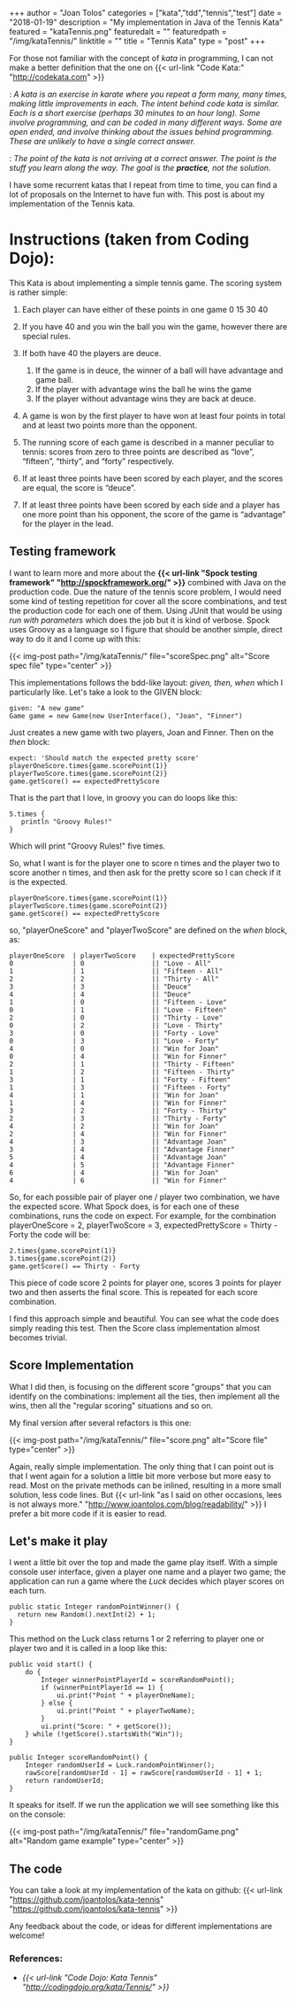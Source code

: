 +++
author = "Joan Tolos"
categories = ["kata","tdd","tennis","test"]
date = "2018-01-19"
description = "My implementation in Java of the Tennis Kata"
featured = "kataTennis.png"
featuredalt = ""
featuredpath = "/img/kataTennis/"
linktitle = ""
title = "Tennis Kata"
type = "post"
+++

For those not familiar with the concept of _kata_ in programming, I can not make a better definition that the one on {{< url-link "Code Kata:" "http://codekata.com" >}}

: _A kata is an exercise in karate where you repeat a form many, many times, making little improvements in each. The intent behind code kata is similar. Each is a short exercise (perhaps 30 minutes to an hour long). Some involve programming, and can be coded in many different ways. Some are open ended, and involve thinking about the issues behind programming. These are unlikely to have a single correct answer._

: _The point of the kata is not arriving at a correct answer. The point is the stuff you learn along the way. The goal is the **practice**, not the solution._

I have some recurrent katas that I repeat from time to time, you can find a lot of proposals on the Internet to have fun with. This post is about my implementation of the Tennis kata.

# Instructions (taken from Coding Dojo):

This Kata is about implementing a simple tennis game. The scoring system is rather simple:

1. Each player can have either of these points in one game 0 15 30 40

1. If you have 40 and you win the ball you win the game, however there are special rules.

1. If both have 40 the players are deuce.
    1. If the game is in deuce, the winner of a ball will have advantage and game ball.
    1. If the player with advantage wins the ball he wins the game
    1. If the player without advantage wins they are back at deuce.

1. A game is won by the first player to have won at least four points in total and at least two points more than the opponent.

1. The running score of each game is described in a manner peculiar to tennis: scores from zero to three points are described as “love”, “fifteen”, “thirty”, and “forty” respectively.

1. If at least three points have been scored by each player, and the scores are equal, the score is “deuce”.

1. If at least three points have been scored by each side and a player has one more point than his opponent, the score of the game is “advantage” for the player in the lead.

## Testing framework

I want to learn more and more about the **{{< url-link "Spock testing framework" "http://spockframework.org/" >}}** combined with Java on the production code. Due the nature of the tennis score problem, I would need some kind of testing repetition for cover all the score combinations, and test the production code for each one of them. Using JUnit that would be using _run with parameters_ which does the job but it is kind of verbose. Spock uses Groovy as a language so I figure that should be another simple, direct way to do it and I come up with this:

{{< img-post path="/img/kataTennis/" file="scoreSpec.png" alt="Score spec file" type="center" >}}

This implementations follows the bdd-like layout: _given, then, when_ which I particularly like. Let's take a look to the GIVEN block:

    given: "A new game"
    Game game = new Game(new UserInterface(), "Joan", "Finner")

Just creates a new game with two players, Joan and Finner. Then on the _then_ block:

    expect: 'Should match the expected pretty score'
    playerOneScore.times{game.scorePoint(1)}
    playerTwoScore.times{game.scorePoint(2)}
    game.getScore() == expectedPrettyScore

That is the part that I love, in groovy you can do loops like this:

    5.times {
       println "Groovy Rules!"
    }

Which will print "Groovy Rules!" five times.

So, what I want is for the player one to score n times and the player two to score another n times, and then ask for the pretty score so I can check if it is the expected.

    playerOneScore.times{game.scorePoint(1)}
    playerTwoScore.times{game.scorePoint(2)}
    game.getScore() == expectedPrettyScore

so, "playerOneScore" and "playerTwoScore" are defined on the _when_ block, as:

    playerOneScore  | playerTwoScore    | expectedPrettyScore
    0 				| 0 				|| "Love - All"
    1 				| 1 				|| "Fifteen - All"
    2 				| 2 				|| "Thirty - All"
    3 				| 3 				|| "Deuce"
    4 				| 4 				|| "Deuce"
    1 				| 0 				|| "Fifteen - Love"
    0 				| 1 				|| "Love - Fifteen"
    2 				| 0 				|| "Thirty - Love"
    0 				| 2 				|| "Love - Thirty"
    3 				| 0 				|| "Forty - Love"
    0 				| 3 				|| "Love - Forty"
    4 				| 0 				|| "Win for Joan"
    0 				| 4 				|| "Win for Finner"
    2 				| 1 				|| "Thirty - Fifteen"
    1 				| 2 				|| "Fifteen - Thirty"
    3 				| 1 				|| "Forty - Fifteen"
    1 				| 3 				|| "Fifteen - Forty"
    4 				| 1 				|| "Win for Joan"
    1 				| 4 				|| "Win for Finner"
    3 				| 2 				|| "Forty - Thirty"
    2 				| 3 				|| "Thirty - Forty"
    4 				| 2 				|| "Win for Joan"
    2 				| 4 				|| "Win for Finner"
    4 				| 3 				|| "Advantage Joan"
    3 				| 4 				|| "Advantage Finner"
    5 				| 4 				|| "Advantage Joan"
    4 				| 5 				|| "Advantage Finner"
    6 				| 4 				|| "Win for Joan"
    4 				| 6 				|| "Win for Finner"

So, for each possible pair of player one / player two combination, we have the expected score. What Spock does, is for each one of these combinations, runs the code on expect. For example, for the combination playerOneScore = 2, playerTwoScore = 3, expectedPrettyScore = Thirty - Forty the code will be:

    2.times{game.scorePoint(1)}
    3.times{game.scorePoint(2)}
    game.getScore() == Thirty - Forty

This piece of code score 2 points for player one, scores 3 points for player two and then asserts the final score. This is repeated for each score combination.

I find this approach simple and beautiful. You can see what the code does simply reading this test. Then the Score class implementation almost becomes trivial.

## Score Implementation

What I did then, is focusing on the different score "groups" that you can identify on the combinations: implement all the ties, then implement all the wins, then all the "regular scoring" situations and so on.

My final version after several refactors is this one:

{{< img-post path="/img/kataTennis/" file="score.png" alt="Score file" type="center" >}}

Again, really simple implementation. The only thing that I can point out is that I went again for a solution a little bit more verbose but more easy to read. Most on the private methods can be inlined, resulting in a more small solution, less code lines. But {{< url-link "as I said on other occasions, lees is not always more." "http://www.joantolos.com/blog/readability/" >}} I prefer a bit more code if it is easier to read.

## Let's make it play

I went a little bit over the top and made the game play itself. With a simple console user interface, given a player one name and a player two game; the application can run a game where the _Luck_ decides which player scores on each turn.

    public static Integer randomPointWinner() {
      return new Random().nextInt(2) + 1;
    }

This method on the Luck class returns 1 or 2 referring to player one or player two and it is called in a loop like this:

    public void start() {
        do {
            Integer winnerPointPlayerId = scoreRandomPoint();
            if (winnerPointPlayerId == 1) {
                ui.print("Point " + playerOneName);
            } else {
                ui.print("Point " + playerTwoName);
            }
            ui.print("Score: " + getScore());
        } while (!getScore().startsWith("Win"));
    }

    public Integer scoreRandomPoint() {
        Integer randomUserId = Luck.randomPointWinner();
        rawScore[randomUserId - 1] = rawScore[randomUserId - 1] + 1;
        return randomUserId;
    }

It speaks for itself. If we run the application we will see something like this on the console:

{{< img-post path="/img/kataTennis/" file="randomGame.png" alt="Random game example" type="center" >}}

## The code

You can take a look at my implementation of the kata on github: {{< url-link "https://github.com/joantolos/kata-tennis" "https://github.com/joantolos/kata-tennis" >}}

Any feedback about the code, or ideas for different implementations are welcome!

### References:

* _{{< url-link "Code Dojo: Kata Tennis" "http://codingdojo.org/kata/Tennis/" >}}_
